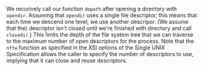 We recurively call our function `dopath` after opening a directory with
`opendir`. Assuming that `opendir` uses a single file descriptor, this means
that each time we descend one level, we use another descripor. (We assume
that the) descriptor isn't closed until we're finished with directory and call
`closedir`.) This limits the depth of the file system tree that we can traverse
to the maximum number of open descriptors for the process. Note that the `nftw`
function as specified in the XSI options of the Single UNIX Specification
allows the caller to specify the number of descriptors to use, implying that it
can close and reuse descriptors.

